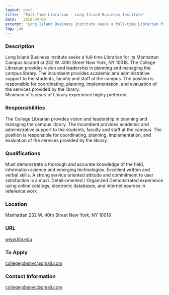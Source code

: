```yaml
---
layout: post
title:  "Full-Time Librarian - Long Island Business Institute"
date:   2018-04-06
excerpt: "Long Island Business Institute seeks a full-time Librarian for its Manhattan Campus located at 232 W. 40th Street New York, NY 10018. The College Librarian provides vision and leadership in planning and managing the campus library. The incumbent provides academic and administrative support to the students, faculty and staff at..."
tag: job
---
```


### Description   

Long Island Business Institute seeks a full-time Librarian for its Manhattan Campus located at 232 W. 40th Street New York, NY 10018. 
The College Librarian provides vision and leadership in planning and managing the campus library. The incumbent provides academic and administrative support to the students, faculty and staff at the campus. The position is responsible for coordinating, planning, implementation, and evaluation of the services provided by the library.  
Minimum of 5 years of Library experience highly preferred.



### Responsibilities   

The College Librarian provides vision and leadership in planning and managing the campus library. The incumbent provides academic and administrative support to the students, faculty and staff at the campus. The position is responsible for coordinating, planning, implementation, and evaluation of the services provided by the library.  


### Qualifications   

Must demonstrate a thorough and accurate knowledge of the field, information science and emerging technologies.
Excellent written and verbal skills. 
A strong service oriented attitude and commitment to user satisfaction is a must.
Detail-oriented / Organized
Demonstrated experience using online catalogs, electronic databases, and internet sources in reference work




### Location   

Manhattan 232 W. 40th Street New York, NY 10018


### URL   

www.libi.edu

### To Apply   

collegejobsnyc@gmail.com




### Contact Information   

collegejobsnyc@gmail.com

